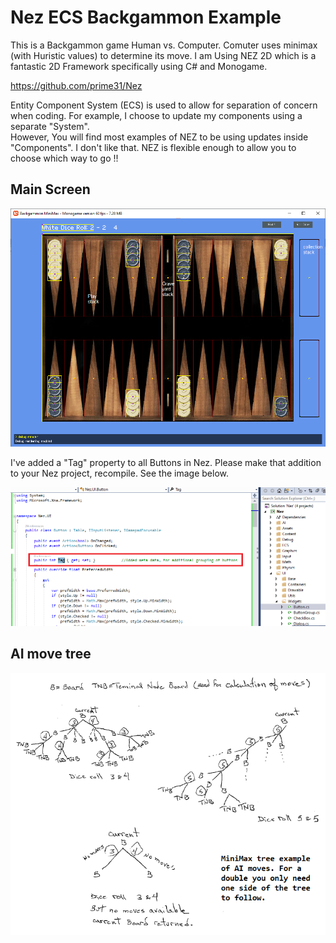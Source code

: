 # Nez ECS Backgammon Example

This is a Backgammon game Human vs. Computer. Comuter uses minimax (with Huristic values) to determine its move.  I am Using NEZ 2D which is a fantastic 2D Framework specifically using C# and Monogame.

https://github.com/prime31/Nez

Entity Component System (ECS) is used to allow for separation of concern when coding. For example, I choose to update my components using a separate "System".  
However, You will find most examples of NEZ to be using updates inside "Components".  I don't like that.  NEZ is flexible enough to allow you to choose which way to go !!

## Main Screen

![game image](Backgammon.png)

I've added a "Tag" property to all Buttons in Nez.  Please make that addition to your Nez project, recompile.  See the image below.

![game image](Nez_Changes.png)

## AI move tree

![game image](AI_move_tree.png)

